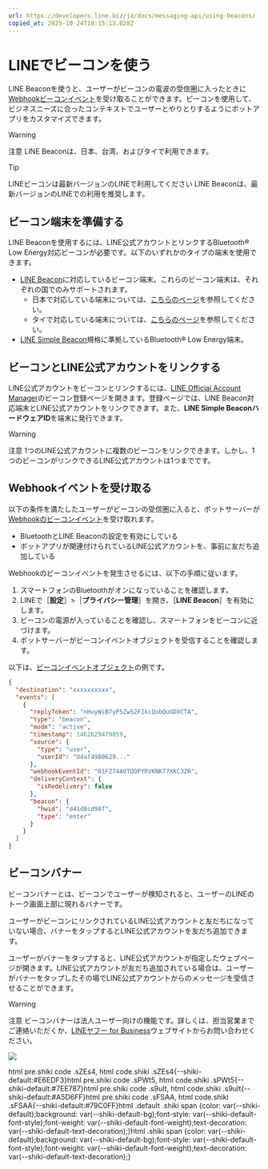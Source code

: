 ```yaml
---
url: https://developers.line.biz/ja/docs/messaging-api/using-beacons/
copied_at: 2025-10-24T10:15:13.028Z
---
```

# LINEでビーコンを使う

LINE Beaconを使うと、ユーザーがビーコンの電波の受信圏に入ったときに[Webhookビーコンイベント](https://developers.line.biz/ja/reference/messaging-api/#beacon-event)を受け取ることができます。ビーコンを使用して、ビジネスニーズに合ったコンテキストでユーザーとやりとりするようにボットアプリをカスタマイズできます。

> [!WARNING]
> 注意
> LINE Beaconは、日本、台湾、およびタイで利用できます。

> [!TIP]
> LINEビーコンは最新バージョンのLINEで利用してください
> LINE Beaconは、最新バージョンのLINEでの利用を推奨します。

## ビーコン端末を準備する

LINE Beaconを使用するには、LINE公式アカウントとリンクするBluetooth® Low Energy対応ビーコンが必要です。以下のいずれかのタイプの端末を使用できます。

*   [LINE Beacon](https://developers.line.biz/ja/docs/messaging-api/beacon-device-spec/)に対応しているビーコン端末。これらのビーコン端末は、それぞれの国でのみサポートされます。
    *   日本で対応している端末については、[こちらのページ](https://beacon.theshop.jp/items/6617930)を参照してください。
    *   タイで対応している端末については、[こちらのページ](https://linedevth.line.me/th/tech-partner?filterTech=Beacon)を参照してください。
*   [LINE Simple Beacon](https://github.com/line/line-simple-beacon)規格に準拠しているBluetooth® Low Energy端末。

## ビーコンとLINE公式アカウントをリンクする

LINE公式アカウントをビーコンとリンクするには、[LINE Official Account Manager](https://manager.line.biz/beacon/register)のビーコン登録ページを開きます。登録ページでは、LINE Beacon対応端末とLINE公式アカウントをリンクできます。また、**LINE Simple BeaconハードウェアID**を端末に発行できます。

> [!WARNING]
> 注意
> 1つのLINE公式アカウントに複数のビーコンをリンクできます。しかし、1つのビーコンがリンクできるLINE公式アカウントは1つまでです。

## Webhookイベントを受け取る

以下の条件を満たしたユーザーがビーコンの受信圏に入ると、ボットサーバーが[Webhookのビーコンイベント](https://developers.line.biz/ja/reference/messaging-api/#beacon-event)を受け取れます。

*   BluetoothとLINE Beaconの設定を有効にしている
*   ボットアプリが関連付けられているLINE公式アカウントを、事前に友だち追加している

Webhookのビーコンイベントを発生させるには、以下の手順に従います。

1.  スマートフォンのBluetoothがオンになっていることを確認します。
2.  LINEで［**設定**］>［**プライバシー管理**］を開き、［**LINE Beacon**］を有効にします。
3.  ビーコンの電源が入っていることを確認し、スマートフォンをビーコンに近づけます。
4.  ボットサーバーがビーコンイベントオブジェクトを受信することを確認します。

以下は、[ビーコンイベントオブジェクト](https://developers.line.biz/ja/reference/messaging-api/#beacon-event)の例です。

```json
{
  "destination": "xxxxxxxxxx",
  "events": [
    {
      "replyToken": "nHuyWiB7yP5Zw52FIkcQobQuGDXCTA",
      "type": "beacon",
      "mode": "active",
      "timestamp": 1462629479859,
      "source": {
        "type": "user",
        "userId": "U4af4980629..."
      },
      "webhookEventId": "01FZ74A0TDDPYRVKNK77XKC3ZR",
      "deliveryContext": {
        "isRedelivery": false
      },
      "beacon": {
        "hwid": "d41d8cd98f",
        "type": "enter"
      }
    }
  ]
}
```

## ビーコンバナー

ビーコンバナーとは、ビーコンでユーザーが検知されると、ユーザーのLINEのトーク画面上部に現れるバナーです。

ユーザーがビーコンにリンクされているLINE公式アカウントと友だちになっていない場合、バナーをタップするとLINE公式アカウントを友だち追加できます。

ユーザーがバナーをタップすると、LINE公式アカウントが指定したウェブページが開きます。LINE公式アカウントが友だち追加されている場合は、ユーザーがバナーをタップしたその場でLINE公式アカウントからのメッセージを受信させることができます。

> [!WARNING]
> 注意
> ビーコンバナーは法人ユーザー向けの機能です。詳しくは、担当営業までご連絡いただくか、[LINEヤフー for Business](https://www.lycbiz.com/jp/)ウェブサイトからお問い合わせください。

![](https://developers.line.biz/media/messaging-api/using-beacons/beacon-banner_ja.png)

html pre.shiki code .sZEs4, html code.shiki .sZEs4{--shiki-default:#E6EDF3}html pre.shiki code .sPWt5, html code.shiki .sPWt5{--shiki-default:#7EE787}html pre.shiki code .s9uIt, html code.shiki .s9uIt{--shiki-default:#A5D6FF}html pre.shiki code .sFSAA, html code.shiki .sFSAA{--shiki-default:#79C0FF}html .default .shiki span {color: var(--shiki-default);background: var(--shiki-default-bg);font-style: var(--shiki-default-font-style);font-weight: var(--shiki-default-font-weight);text-decoration: var(--shiki-default-text-decoration);}html .shiki span {color: var(--shiki-default);background: var(--shiki-default-bg);font-style: var(--shiki-default-font-style);font-weight: var(--shiki-default-font-weight);text-decoration: var(--shiki-default-text-decoration);}
